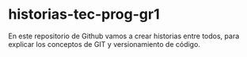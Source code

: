 # historias-tec-prog-gr1

En este repositorio de Github vamos a crear historias entre todos, para explicar los conceptos de GIT y versionamiento de código.